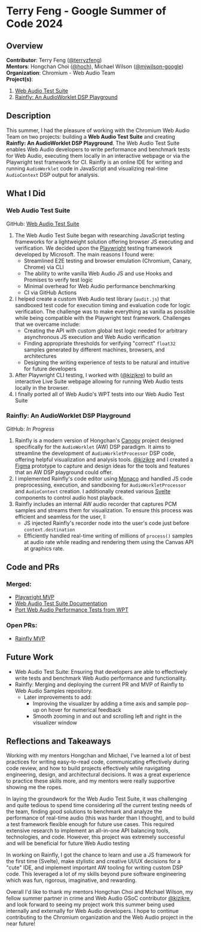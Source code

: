 # Terry Feng - Google Summer of Code 2024

## Overview 
**Contributor**: Terry Feng ([@terryzfeng](https://github.com/terryzfeng)) <br>
**Mentors**: Hongchan Choi ([@hoch](https://github.com/hoch)),
Michael Wilson ([@mjwilson-google](https://github.com/mjwilson-google)) <br>
**Organization**: Chromium - Web Audio Team <br>
**Project(s)**: 
1. [Web Audio Test Suite](#web-audio-test-suite)
2. [Rainfly: An AudioWorklet DSP Playground](#rainfly-an-audioworklet-dsp-playground)

## Description

This summer, I had the pleasure of working with the Chromium Web Audio Team on
two projects: building a **Web Audio Test Suite** and creating **Rainfly: An AudioWorklet DSP Playground**.
The Web Audio Test Suite enables Web Audio developers to write performance and
benchmark tests for Web Audio, executing them locally in an interactive webpage
or via the Playwright test framework for CI. Rainfly is an online IDE for writing
and running `AudioWorklet` code in JavaScript and visualizing real-time 
`AudioContext` DSP output for analysis.

## What I Did

### Web Audio Test Suite

GitHub: [Web Audio Test Suite](https://github.com/GoogleChromeLabs/web-audio-samples/tree/main/src/tests/playwright)

1. The Web Audio Test Suite began with researching JavaScript testing frameworks
for a lightweight solution offering browser JS executing and verification. We
decided upon the [Playwright](https://playwright.dev) testing framework
developed by Microsoft. The main reasons I found were:
    - Streamlined E2E testing and browser emulation (Chromium, Canary, Chrome)
    via CLI
    - The ability to write vanilla Web Audio JS and use Hooks and Promises
    to verify test logic
    - Minimal overhead for Web Audio performance benchmarking
    - CI via GitHub Actions
2. I helped create a custom Web Audio test library (`audit.js`) that sandboxed
test code for execution timing and evaluation code for logic verification. The
challenge was to make everything as vanilla as possible while being compatible 
with the Playwright test framework. Challenges that we overcame include:
    - Creating the API with custom global test logic needed for arbitrary
    asynchronous JS execution and Web Audio verification
    - Finding appropriate thresholds for verifying "correct" `float32` samples
    generated by different machines, browsers, and architectures 
    - Designing the writing experience of tests to be natural and intuitive for
    future developers
3. After Playwright CLI testing, I worked with ([@kizjkre](https://github.com/kizjkre))
to build an interactive Live Suite webpage allowing for running Web Audio tests
locally in the browser. 
4. I finally ported all of Web Audio's WPT tests into our Web Audio Test Suite

### Rainfly: An AudioWorklet DSP Playground

GitHub: *In Progress*

1. Rainfly is a modern version of Hongchan's [Canopy](https://hoch.github.io/canopy/)
project designed specifically for the `AudioWorklet` (AW) DSP paradigm. It aims
to streamline the development of `AudioWorkletProcessor` DSP code, offering helpful
visualization and analysis tools. [@kizjkre](https://github.com/kizjkre) and I
created a [Figma](https://www.figma.com/proto/NrpvA1wwQNoc4hnKTAORIg/Rainfly?node-id=1-2&t=yNQPbNlEnX24i2MJ-0)
prototype to capture and design ideas for the tools and features that an AW DSP
playground could offer.
2. I implemented Rainfly's code editor using [Monaco](https://microsoft.github.io/monaco-editor)
and handled JS code preprocessing, execution, and sandboxing for
`AudioWorkletProcessor` and `AudioContext` creation. I additionally created
various [Svelte](https://svelte.dev) components to control audio host playback.
3. Rainfly includes an internal AW audio recorder that captures PCM samples and
streams them for visualization. To ensure this process was efficient and 
seamless for the user, I:
    - JS injected Rainfly's recorder node into the user's code just before
    `context.destination`
    - Efficiently handled real-time writing of millions of `process()` samples at
    audio rate while reading and rendering them using the Canvas API at graphics
    rate. 

## Code and PRs

### Merged:
- [Playwright MVP](https://github.com/GoogleChromeLabs/web-audio-samples/pull/372)
- [Web Audio Test Suite Documentation](https://github.com/GoogleChromeLabs/web-audio-samples/pull/381)
- [Port Web Audio Performance Tests from WPT](https://github.com/GoogleChromeLabs/web-audio-samples/pull/384)

### Open PRs:
- [Rainfly MVP](https://github.com/GoogleChromeLabs/web-audio-samples/pull/395)

## Future Work
- Web Audio Test Suite: Ensuring that developers are able to effectively write
tests and benchmark Web Audio performance and functionality.
- Rainfly: Merging and deploying the current PR and MVP of Rainfly to 
Web Audio Samples repository.
    - Later improvements to add: 
        - Improving the visualizer by adding a time axis and sample pop-up on
        hover for numerical feedback 
        - Smooth zooming in and out and scrolling left and right in the visualizer
        window

## Reflections and Takeaways

Working with my mentors Hongchan and Michael, I've learned a lot of best
practices for writing easy-to-read code, communicating effectively during code
review, and how to build projects effectively while navigating engineering,
design, and architectural decisions. It was a great experience to practice these
skills more, and my mentors were really supportive showing me the ropes. 

In laying the groundwork for the Web Audio Test Suite, it was challenging and
quite tedious to spend time considering _all_ the current testing needs of the
team, finding good solutions to benchmark and analyze the performance of real-time
audio (this was harder than I thought), and to build a test framework
flexible enough for future use cases. This required extensive research to implement
an all-in-one API balancing tools, technologies, and code. However, this project
was extremely successful and will be beneficial for future Web Audio
testing

In working on Rainfly, I got the chance to learn and use a JS framework for the
first time (Svelte), make stylistic and creative UI/UX decisions for a "cute" IDE,
and implement important AW tooling for writing custom DSP code. This leveraged
a lot of my skills beyond pure software engineering which was fun, rigorous,
imaginative, and rewarding. 

Overall I'd like to thank my mentors Hongchan Choi and Michael Wilson, my
fellow summer partner in crime and Web Audio GSoC contributor [@kizjkre](https://github.com/kizjkre),
and look forward to seeing my project work this summer being used internally
and externally for Web Audio developers. I hope to continue contributing to the
Chromium organization and the Web Audio project in the near future!

